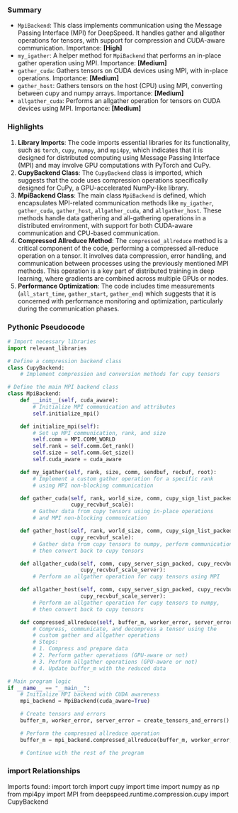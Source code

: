 

### Summary



* `MpiBackend`: This class implements communication using the Message Passing Interface (MPI) for DeepSpeed. It handles gather and allgather operations for tensors, with support for compression and CUDA-aware communication. Importance: **[High]**
* `my_igather`: A helper method for `MpiBackend` that performs an in-place gather operation using MPI. Importance: **[Medium]**
* `gather_cuda`: Gathers tensors on CUDA devices using MPI, with in-place operations. Importance: **[Medium]**
* `gather_host`: Gathers tensors on the host (CPU) using MPI, converting between cupy and numpy arrays. Importance: **[Medium]**
* `allgather_cuda`: Performs an allgather operation for tensors on CUDA devices using MPI. Importance: **[Medium]**

### Highlights



1. **Library Imports**: The code imports essential libraries for its functionality, such as `torch`, `cupy`, `numpy`, and `mpi4py`, which indicates that it is designed for distributed computing using Message Passing Interface (MPI) and may involve GPU computations with PyTorch and CuPy.
2. **CupyBackend Class**: The `CupyBackend` class is imported, which suggests that the code uses compression operations specifically designed for CuPy, a GPU-accelerated NumPy-like library.
3. **MpiBackend Class**: The main class `MpiBackend` is defined, which encapsulates MPI-related communication methods like `my_igather`, `gather_cuda`, `gather_host`, `allgather_cuda`, and `allgather_host`. These methods handle data gathering and all-gathering operations in a distributed environment, with support for both CUDA-aware communication and CPU-based communication.
4. **Compressed Allreduce Method**: The `compressed_allreduce` method is a critical component of the code, performing a compressed all-reduce operation on a tensor. It involves data compression, error handling, and communication between processes using the previously mentioned MPI methods. This operation is a key part of distributed training in deep learning, where gradients are combined across multiple GPUs or nodes.
5. **Performance Optimization**: The code includes time measurements (`all_start_time`, `gather_start`, `gather_end`) which suggests that it is concerned with performance monitoring and optimization, particularly during the communication phases.

### Pythonic Pseudocode

```python
# Import necessary libraries
import relevant_libraries

# Define a compression backend class
class CupyBackend:
    # Implement compression and conversion methods for cupy tensors

# Define the main MPI backend class
class MpiBackend:
    def __init__(self, cuda_aware):
        # Initialize MPI communication and attributes
        self.initialize_mpi()

    def initialize_mpi(self):
        # Set up MPI communication, rank, and size
        self.comm = MPI.COMM_WORLD
        self.rank = self.comm.Get_rank()
        self.size = self.comm.Get_size()
        self.cuda_aware = cuda_aware

    def my_igather(self, rank, size, comm, sendbuf, recbuf, root):
        # Implement a custom gather operation for a specific rank
        # using MPI non-blocking communication

    def gather_cuda(self, rank, world_size, comm, cupy_sign_list_packed, cupy_recvbuf_sign, cupy_worker_scale,
                    cupy_recvbuf_scale):
        # Gather data from cupy tensors using in-place operations
        # and MPI non-blocking communication

    def gather_host(self, rank, world_size, comm, cupy_sign_list_packed, cupy_recvbuf_sign, cupy_worker_scale,
                    cupy_recvbuf_scale):
        # Gather data from cupy tensors to numpy, perform communication,
        # then convert back to cupy tensors

    def allgather_cuda(self, comm, cupy_server_sign_packed, cupy_recvbuf_sign_server, cupy_server_scale,
                       cupy_recvbuf_scale_server):
        # Perform an allgather operation for cupy tensors using MPI

    def allgather_host(self, comm, cupy_server_sign_packed, cupy_recvbuf_sign_server, cupy_server_scale,
                       cupy_recvbuf_scale_server):
        # Perform an allgather operation for cupy tensors to numpy,
        # then convert back to cupy tensors

    def compressed_allreduce(self, buffer_m, worker_error, server_error, local_rank):
        # Compress, communicate, and decompress a tensor using the
        # custom gather and allgather operations
        # Steps:
        # 1. Compress and prepare data
        # 2. Perform gather operations (GPU-aware or not)
        # 3. Perform allgather operations (GPU-aware or not)
        # 4. Update buffer_m with the reduced data

# Main program logic
if __name__ == "__main__":
    # Initialize MPI backend with CUDA awareness
    mpi_backend = MpiBackend(cuda_aware=True)

    # Create tensors and errors
    buffer_m, worker_error, server_error = create_tensors_and_errors()

    # Perform the compressed allreduce operation
    buffer_m = mpi_backend.compressed_allreduce(buffer_m, worker_error, server_error, local_rank)

    # Continue with the rest of the program
```


### import Relationships

Imports found:
import torch
import cupy
import time
import numpy as np
from mpi4py import MPI
from deepspeed.runtime.compression.cupy import CupyBackend